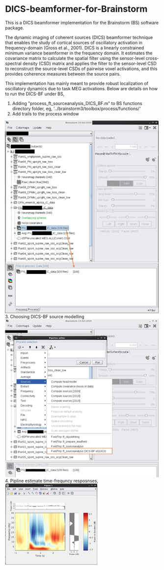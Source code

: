 # DICS-beamformer-for-Brainstorm
This is a DICS beamformer implementation for the Brainstorm (BS) software package.

The dynamic imaging of coherent sources (DICS) beamformer technique that enables the study of cortical sources of oscillatory activation in frequency-domain (Gross et al., 2001). DICS is a linearly constrained minimum variance beamformer in the frequency domain. It estimates the covariance matrix to calculate the spatial filter using the sensor-level cross-spectral density (CSD) matrix and applies the filter to the sensor-level CSD to reconstruct the source-level CSDs of pairwise voxel activations, and this provides coherence measures between the source pairs.

This implementation has mainly meant to provide robust localization of oscillatory dynamics due to task MEG activations.
Below are details on how to run the DICS-BF under BS,
1. Adding "process_ft_sourceanalysis_DICS_BF.m" to BS functions directory folder, eg, '../brainstorm3/toolbox/process/functions/'
2. Add trails to the process window
<img src="images/1_screenshot.png" width="500">
3. Choosing DICS-BF source modelling
<img src="images/2_screenshot.png" width="500">
4. Pipline estimate time-frequncy resposnses,
<img src="images/3_screenshot.png" width="300">
